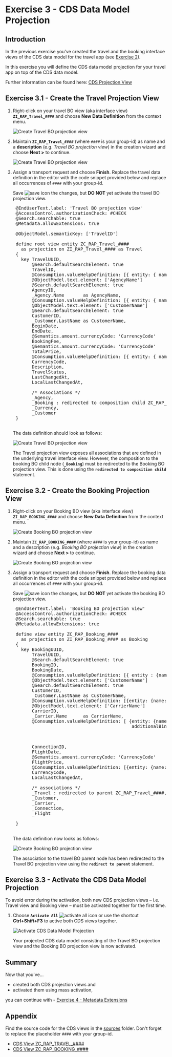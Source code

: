 # Exercise 3 - CDS Data Model Projection

## Introduction
In the previous exercise you've created the travel and the booking interface views of the CDS data model for the travel app (see [Exercise 2](/exercises/ex2/README.md)).

In this exercise you will define the CDS data model projection for your travel app on top of the CDS data model.

Further information can be found here: [CDS Projection View](https://help.sap.com/viewer/923180ddb98240829d935862025004d6/Cloud/en-US/448c144391764977aefea5e1984ced38.html)

## Exercise 3.1 - Create the Travel Projection View

1. Right-click on your travel BO view (aka interface view) **`ZI_RAP_Travel_####`** and choose **New Data Definition** from the context menu.
 
    ![Create Travel BO projection view](images/ctravelCDS01.png)

2.  Maintain **`ZC_RAP_Travel_####`** (where `####` is your group-id) as name and a **description** (e.g. _Travel BO projection view_) in the creation wizard and choose **Next >** to continue. 

    ![Create Travel BO projection view](images/ctravelCDS02.png)

3. Assign a transport request and choose **Finish**. Replace the travel data definition in the editor with the code snippet provided below and replace all occurrences of  `####` with your group-id. 

    Save ![save icon](images/adt_save.png) the changes, but **DO NOT** yet activate the travel BO projection view.

    <pre>
    @EndUserText.label: 'Travel BO projection view'
    @AccessControl.authorizationCheck: #CHECK
    @Search.searchable: true
    @Metadata.allowExtensions: true

    @ObjectModel.semanticKey: ['TravelID']

    define root view entity ZC_RAP_Travel_####
      as projection on ZI_RAP_Travel_#### as Travel
    {
      key TravelUUID,
          @Search.defaultSearchElement: true
          TravelID,
          @Consumption.valueHelpDefinition: [{ entity: { name: '/DMO/I_Agency', element: 'AgencyID'} }]
          @ObjectModel.text.element: ['AgencyName']
          @Search.defaultSearchElement: true
          AgencyID,
          _Agency.Name       as AgencyName,
          @Consumption.valueHelpDefinition: [{ entity: { name: '/DMO/I_Customer', element: 'CustomerID'} }]
          @ObjectModel.text.element: ['CustomerName']
          @Search.defaultSearchElement: true
          CustomerID,
          _Customer.LastName as CustomerName,
          BeginDate,
          EndDate,
          @Semantics.amount.currencyCode: 'CurrencyCode'
          BookingFee,
          @Semantics.amount.currencyCode: 'CurrencyCode'
          TotalPrice,
          @Consumption.valueHelpDefinition: [{ entity: { name: 'I_Currency', element: 'Currency'} }]
          CurrencyCode,
          Description,
          TravelStatus,
          LastChangedAt,
          LocalLastChangedAt,

          /* Associations */
          _Agency,
          _Booking : redirected to composition child ZC_RAP_Booking_####,
          _Currency,
          _Customer   
    }
    </pre>

    The data definition should look as follows: 

    ![Create Travel BO projection view](images/ctravelCDS03.png)
    
    The Travel projection view exposes all associations that are defined in the underlying travel interface view. However, the composition to the booking BO child node (**`_Booking`**) must be redirected to the Booking BO projection view. This is done using the **`redirected to composition child`** statement.

## Exercise 3.2 - Create the Booking Projection View

1. Right-click on your Booking BO view (aka interface view) **`ZI_RAP_BOOKING_####`** and choose **New Data Definition** from the context menu.
 
    ![Create Booking BO projection view](images/cbookingCDS01.png)

2.  Maintain **`ZC_RAP_BOOKING_####`** (where `####` is your group-id) as name and a description (e.g. _Booking BO projection view_) in the creation wizard and choose **Next >** to continue.  
 
    ![Create Booking BO projection view](images/cbookingCDS02.png)

3. Assign a transport request and choose **Finish**. Replace the booking data definition in the editor with the code snippet provided below and replace all occurrences of  `####` with your group-id. 

    Save ![save icon](images/adt_save.png) the changes, but **DO NOT** yet activate the booking BO projection view.
    
    <pre>
    @EndUserText.label: 'Booking BO projection view'
    @AccessControl.authorizationCheck: #CHECK
    @Search.searchable: true
    @Metadata.allowExtensions: true

    define view entity ZC_RAP_Booking_####
      as projection on ZI_RAP_Booking_#### as Booking
    {
      key BookingUUID,
          TravelUUID,
          @Search.defaultSearchElement: true
          BookingID,
          BookingDate,
          @Consumption.valueHelpDefinition: [{ entity : {name: '/DMO/I_Customer', element: 'CustomerID'  } }]
          @ObjectModel.text.element: ['CustomerName']
          @Search.defaultSearchElement: true
          CustomerID,
          _Customer.LastName as CustomerName,
          @Consumption.valueHelpDefinition: [{entity: {name: '/DMO/I_Carrier', element: 'AirlineID' }}]
          @ObjectModel.text.element: ['CarrierName']
          CarrierID,
          _Carrier.Name      as CarrierName,
          @Consumption.valueHelpDefinition: [ {entity: {name: '/DMO/I_Flight', element: 'ConnectionID'},
                                               additionalBinding: [ { localElement: 'CarrierID',    element: 'AirlineID' },
                                                                    { localElement: 'FlightDate',   element: 'FlightDate',   usage: #RESULT},
                                                                    { localElement: 'FlightPrice',  element: 'Price',        usage: #RESULT },
                                                                    { localElement: 'CurrencyCode', element: 'CurrencyCode', usage: #RESULT } ] } ]
          ConnectionID,
          FlightDate,
          @Semantics.amount.currencyCode: 'CurrencyCode'
          FlightPrice,
          @Consumption.valueHelpDefinition: [{entity: {name: 'I_Currency', element: 'Currency' }}]
          CurrencyCode,
          LocalLastChangedAt,

          /* associations */
          _Travel : redirected to parent ZC_RAP_Travel_####,
          _Customer,
          _Carrier,
          _Connection,
          _Flight

    }
    </pre>

    The data definition now looks as follows: 
    
     ![Create Booking BO projection view](images/cbookingCDS03.png)
     
     The association to the travel BO parent node has been redirected to the Travel BO projection view using the **`redirect to parent`** statement.

## Exercise 3.3 - Activate the CDS Data Model Projection 
To avoid error during the activation, both new CDS projection views – i.e. Travel view and Booking view – must be activated together for the first time.

1.	Choose **`Activate All`** ![activate all icon](images/adt_activate_all.png) or use the shortcut **Ctrl+Shift+F3** to active both CDS views together.
 
    ![Activate CDS Data Model Projection](images/cactivate01.png)

    Your projected CDS data model consisting of the Travel BO projection view and the Booking BO projection view is now activated.
    

## Summary

Now that you've... 
- created both CDS projection views and 
- activated them using mass activation, 

you can continue with - [Exercise 4 - Metadata Extensions](../ex4/README.md)

## Appendix

Find the source code for the CDS views in the [sources](sources) folder. Don't forget to replace the placeholder `####` with your group-id.

- [CDS View ZC_RAP_TRAVEL_####](sources/EX3_1_DDLS_ZC_RAP_TRAVEL.txt)
- [CDS View ZC_RAP_BOOKING_####](sources/EX3_2_DDLS_ZC_RAP_BOOKING.txt)
